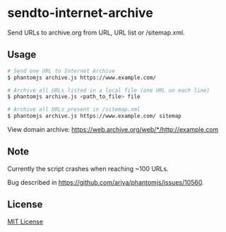 # sendto-internet-archive
Send URLs to archive.org from URL, URL list or /sitemap.xml. 

## Usage
```bash
# Send one URL to Internet Archive
$ phantomjs archive.js https://www.example.com/

# Archive all URLs listed in a local file (one URL on each line)
$ phantomjs archive.js <path_to_file> file

# Archive all URLs present in /sitemap.xml
$ phantomjs archive.js https://www.example.com/ sitemap
```
View domain archive: https://web.archive.org/web/*/http://example.com

## Note
Currently the script crashes when reaching ~100 URLs.

Bug described in https://github.com/ariya/phantomjs/issues/10560.


## License
[MIT License](https://github.com/buren/to_archive.org/blob/master/LICENSE)

